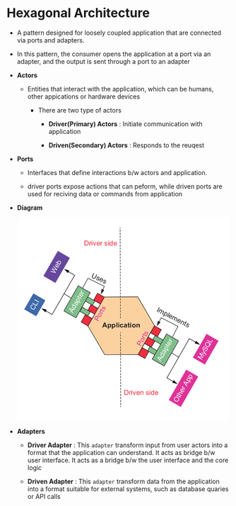# Hexagonal Architecture

  * A pattern designed for loosely coupled application that are connected via ports and
    adapters.

  * In this pattern, the consumer opens the application at a port via an adapter, and the
    output is sent through a port to an adapter

  * **Actors**

    * Entities that interact with the application, which can be humans, other appications
      or hardware devices

      * There are two type of actors

        * **Driver(Primary) Actors** : Initiate communication with application

        * **Driven(Secondary) Actors** : Responds to the reuqest

  * **Ports**

    * Interfaces that define interactions b/w actors and application.

    * driver ports expose actions that can peform, while driven ports are used for reciving
      data  or commands from application
        

  * **Diagram**

    ![Hexa Arch](../assets/HexaArch.png)

  * **Adapters**

    * **Driver Adapter** : This `adapter` transform input from user actors into a format that
      the application can understand. It acts as bridge b/w user interface. It acts as a bridge
      b/w the user interface and the core logic

    * **Driven Adapter** : This `adapter` transform data from the application into a format
      suitable for external systems, such as database quaries or API calls
